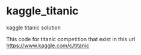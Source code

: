 # kaggle_titanic
 kaggle titanic solution  

This code for titanic competition that exist in this url https://www.kaggle.com/c/titanic 

